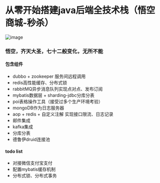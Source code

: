 # 从零开始搭建java后端全技术栈（悟空商城-秒杀）
![image](https://github.com/mambo-wang/WuKong/blob/master/doc/wukong.jpg)
### 悟空，齐天大圣，七十二般变化，无所不能
#### 包含组件
- dubbo + zookeeper 服务间远程调用
- redis高性能缓存、分布式锁
- rabbitMQ异步消息队列实现点对点、发布订阅
- mybatis数据层 + sharding-jdbc分库分表
- poi表格操作工具（接受过多个生产环境考验）
- mongoDB作为日志服务器
- aop + redis + 自定义注解 实现接口限流、日志记录
- 邮件集成
- kafka集成
- 分库分表
- 德鲁伊druid连接池
#### todo list
- 对接微信支付宝支付
- 配置mybatis缓存机制
- 分布式锁、分布式事务

